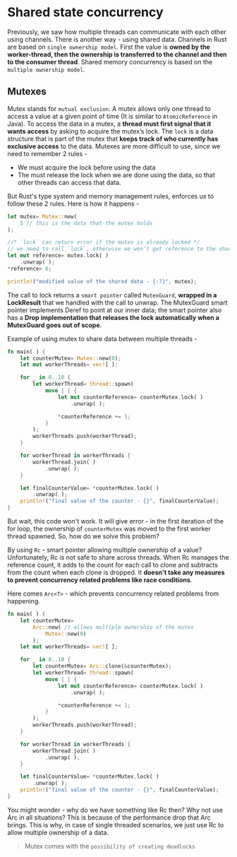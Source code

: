 # Shared state concurrency
Previously, we saw how multiple threads can communicate with each other using channels. There is another way - using shared data.
Channels in Rust are based on `single ownership model`. First the value is **owned by the worker-thread, then the ownership is transferred to the channel and then to the consumer thread**.
Shared memory concurrency is based on the `multiple ownership model`.

## Mutexes
Mutex stands for `mutual exclusion`. A mutex allows only one thread to access a value at a given point of time (It is similar to `AtomicReference` in Java). To access the data in a mutex, a **thread must first signal that it wants access** by asking to acquire the mutex’s lock. The `lock` is a data structure that is part of the mutex that **keeps track of who currently has exclusive access** to the data.
Mutexes are more difficult to use, since we need to remember 2 rules -
- We must acquire the lock before using the data
- The must release the lock when we are done using the data, so that other threads can access that data.

But Rust's type system and memory management rules, enforces us to follow these 2 rules.
Here is how it happens -
```rust
let mutex= Mutex::new(
    5 // this is the data that the mutex holds
);

//* `lock` can return error if the mutex is already locked */
// we need to call `lock`, otherwise we won't get reference to the shared data
let mut reference= mutex.lock( )
    .unwrap( );
*reference= 6;

println!("modified value of the shared data - {:?}", mutex);
```
The call to lock returns a `smart pointer` called `MutexGuard`, **wrapped in a LockResult** that we handled with the call to unwrap. The MutexGuard smart pointer implements Deref to point at our inner data; the smart pointer also has a **Drop implementation that releases the lock automatically when a MutexGuard goes out of scope**.

Example of using mutex to share data between multiple threads -
```rust
fn main( ) {
    let counterMutex= Mutex::new(0);
    let mut workerThreads= vec![ ];

    for _ in 0..10 {
        let workerThread= thread::spawn(
            move | | {
                let mut counterReference= counterMutex.lock( )
                    .unwrap( );

                *counterReference += 1;
            }
        );
        workerThreads.push(workerThread);
    }

    for workerThread in workerThreads {
        workerThread.join( )
            .unwrap( );
    }

    let finalCounterValue= *counterMutex.lock( )
        .unwrap( );
    println!("final value of the counter - {}", finalCounterValue);
}
```
But wait, this code won't work. It will give error - in the first iteration of the for loop, the ownership of `counterMutex` was moved to the first worker thread spawned. So, how do we solve this problem?

By using `Rc` - smart pointer allowing multiple ownership of a value? Unfortunately, Rc is not safe to share across threads. When Rc manages the reference count, it adds to the count for each call to clone and subtracts from the count when each clone is dropped. It **doesn't take any measures to prevent concurrency related problems like race conditions**.

Here comes `Arc<T>` - which prevents concurrency related problems from happening.
```rust
fn main( ) {
    let counterMutex=
        Arc::new( // allows multiple ownership of the mutex
            Mutex::new(0)
        );
    let mut workerThreads= vec![ ];

    for _ in 0..10 {
        let counterMutex= Arc::clone(&counterMutex);
        let workerThread= thread::spawn(
            move | | {
                let mut counterReference= counterMutex.lock( )
                    .unwrap( );

                *counterReference += 1;
            }
        );
        workerThreads.push(workerThread);
    }

    for workerThread in workerThreads {
        workerThread.join( )
            .unwrap( );
    }

    let finalCounterValue= *counterMutex.lock( )
        .unwrap( );
    println!("final value of the counter - {}", finalCounterValue);
}
```

You might wonder - why do we have something like Rc then? Why not use Arc in all situations? This is because of the performance drop that Arc brings. This is why, in case of single threaded scenarios, we just use Rc to allow multiple ownership of a data.

> Mutex comes with the `possibility of creating deadlocks`